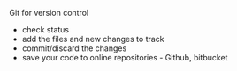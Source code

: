 Git for version control

- check status
- add the files and new changes to track
- commit/discard the changes 
- save your code to online repositories - Github, bitbucket
